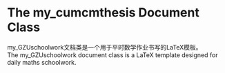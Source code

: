 # The my_cumcmthesis Document Class
my_GZUschoolwork文档类是一个用于平时数学作业书写的LaTeX模板。  
The my_GZUschoolwork document class is a LaTeX template designed for daily maths schoolwork.